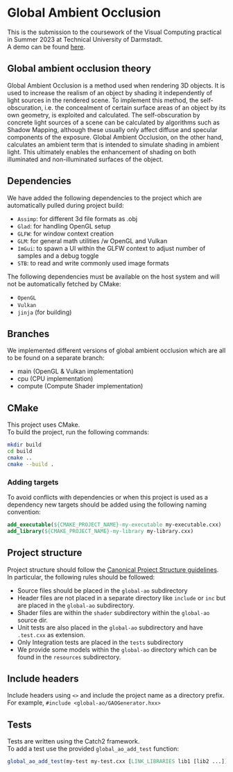 # Global Ambient Occlusion

This is the submission to the coursework of the Visual Computing practical in Summer 2023 at Technical University of Darmstadt.  
A demo can be found [here](https://www.youtube.com/watch?v=7UibzaRGwJk).


## Global ambient occlusion theory
Global Ambient Occlusion is a method used when rendering 3D objects. 
It is used to increase the realism of an object by shading it independently of light sources in the rendered scene.
To implement this method, the self-obscuration, i.e. the concealment of certain surface areas of an object by its own geometry, is exploited and calculated.
The self-obscuration by concrete light sources of a scene can be calculated by algorithms such as Shadow Mapping, although these usually only affect diffuse and specular components of the exposure.
Global Ambient Occlusion, on the other hand, calculates an ambient term that is intended to simulate shading in ambient light.
This ultimately enables the enhancement of shading on both illuminated and non-illuminated surfaces of the object.


## Dependencies
We have added the following dependencies to the project which are automatically pulled during project build:
- `Assimp`: for different 3d file formats as .obj
- `Glad`: for handling OpenGL setup
- `GLFW`: for window context creation
- `GLM`: for general math utilities /w OpenGL and Vulkan
- `ImGui`: to spawn a UI within the GLFW context to adjust number of samples and a debug toggle
- `STB`: to read and write commonly used image formats

The following dependencies must be available on the host system and will not be automatically fetched by CMake:
- `OpenGL`
- `Vulkan`
- `jinja` (for building)

## Branches
We implemented different versions of global ambient occlusion which are all to be found on a separate branch:
- main (OpenGL & Vulkan implementation)
- cpu (CPU implementation)
- compute (Compute Shader implementation)


## CMake

This project uses CMake.   
To build the project, run the following commands:   

```bash
mkdir build
cd build
cmake ..
cmake --build .
```
   
### Adding targets
To avoid conflicts with dependencies or when this project is used as a dependency 
new targets should be added using the following naming convention:

```cmake
add_executable(${CMAKE_PROJECT_NAME}-my-executable my-executable.cxx)
add_library(${CMAKE_PROJECT_NAME}-my-library my-library.cxx)
```

## Project structure
Project structure should follow the
[Canonical Project Structure guidelines](https://www.open-std.org/jtc1/sc22/wg21/docs/papers/2018/p1204r0.html).   
In particular, the following rules should be followed:
- Source files should be placed in the `global-ao` subdirectory
- Header files are not placed in a separate directory like `include` or `inc` but are 
placed in the `global-ao` subdirectory.
- Shader files are within the `shader` subdirectory within the `global-ao` source dir.
- Unit tests are also placed in the `global-ao` subdirectory and have `.test.cxx` as extension.
- Only Integration tests are placed in the `tests` subdirectory
- We provide some models within the `global-ao` directory which can be found in the `resources` subdirectory.

## Include headers
Include headers using `<>` and include the project name as a directory prefix.   
For example, `#include <global-ao/GAOGenerator.hxx>`

## Tests
Tests are written using the Catch2 framework.   
To add a test use the provided `global_ao_add_test` function:

```cmake
global_ao_add_test(my-test my-test.cxx [LINK_LIBRARIES lib1 [lib2 ...]]])
```
